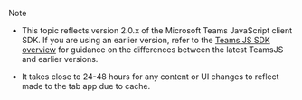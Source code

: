 > [!NOTE]
>
> * This topic reflects version 2.0.x of the Microsoft Teams JavaScript client SDK. If you are using an earlier version, refer to the [Teams JS SDK overview](msteams-docs/msteams-platform/tabs/how-to/../../../../../tabs/how-to/using-teams-client-sdk.md) for guidance on the differences between the latest TeamsJS and earlier versions.
>
> * It takes close to 24-48 hours for any content or UI changes to reflect made to the tab app due to cache.
